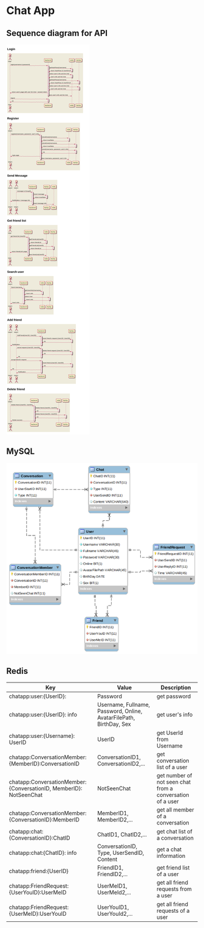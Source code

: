 # Chat App

## Sequence diagram for API

![API](../images/Sequence-Diagram.png)

## MySQL

![MySQL](../images/mysql-diagram.png)

## Redis

| Key | Value | Description |
|-----|-------|-------------|
| chatapp:user:{UserID}:  | Password | get password |
| chatapp:user:{UserID}: info | Username, Fullname, Password, Online, AvatarFilePath, BirthDay, Sex | get user's info |
| chatapp:user:{Username}: UserID | UserID | get UserId from Username |
| chatapp:ConversationMember:{MemberID}:ConversationID | ConversationID1, ConversationID2,... | get conversation list of a user |
| chatapp:ConversationMember:{ConversationID, MemberID}: NotSeenChat | NotSeenChat | get number of not seen chat from a conversation of a user |
| chatapp:ConversationMember:{ConversationID}:MemberID | MemberID1, MemberID2,... | get all member of a conversation |
| chatapp:chat:{ConversationID}:ChatID | ChatID1, ChatID2,... | get chat list of a conversation |
| chatapp:chat:{ChatID}: info | ConversationID, Type, UserSendID, Content | get a chat information |
| chatapp:friend:{UserID}| FriendID1, FriendID2,... | get friend list of a user |
| chatapp:FriendRequest:{UserYouID}:UserMeID | UserMeID1, UserMeId2,... | get all friend requests from a user |
| chatapp:FriendRequest:{UserMeID}:UserYouID | UserYouID1, UserYouId2,... | get all friend requests of a user |
